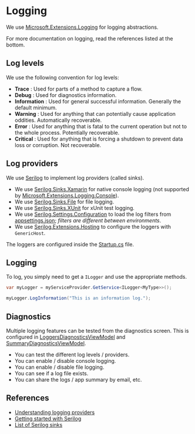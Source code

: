 ﻿# Logging

We use [Microsoft.Extensions.Logging](https://www.nuget.org/packages/Microsoft.Extensions.Logging) for logging abstractions.

For more documentation on logging, read the references listed at the bottom.

## Log levels

We use the following convention for log levels:

  - **Trace** : Used for parts of a method to capture a flow.
  - **Debug** : Used for diagnostics information.
  - **Information** : Used for general successful information. Generally the default minimum.
  - **Warning** : Used for anything that can potentially cause application oddities. Automatically recoverable.
  - **Error** : Used for anything that is fatal to the current operation but not to the whole process. Potentially recoverable.
  - **Critical** : Used for anything that is forcing a shutdown to prevent data loss or corruption. Not recoverable.

## Log providers

We use [Serilog](https://www.nuget.org/packages/Serilog/) to implement log providers (called sinks).
  - We use [Serilog.Sinks.Xamarin](https://www.nuget.org/packages/Serilog.Sinks.Xamarin/) for native console logging (not supported by [Microsoft.Extensions.Logging.Console](https://www.nuget.org/packages/Microsoft.Extensions.Logging.Console/)).
  - We use [Serilog.Sinks.File](https://www.nuget.org/packages/Serilog.Sinks.File) for file logging.
  - We use [Serilog.Sinks.XUnit](https://www.nuget.org/packages/Serilog.Sinks.XUnit) for xUnit test logging.
  - We use [Serilog.Settings.Configuration](https://www.nuget.org/packages/Serilog.Settings.Configuration) to load the log filters from [appsettings.json](../src/app/ApplicationTemplate.Shared/appsettings.json); _filters are different between environments_.
  - We use [Serilog.Extensions.Hosting](https://www.nuget.org/packages/Serilog.Extensions.Hosting/) to configure the loggers with `GenericHost`.

The loggers are configured inside the [Startup.cs](../src/app/ApplicationTemplate.Shared/Startup.cs) file.

## Logging

To log, you simply need to get a `ILogger` and use the appropriate methods.

```csharp
var myLogger = myServiceProvider.GetService<ILogger<MyType>>();

myLogger.LogInformation("This is an information log.");
```

## Diagnostics

Multiple logging features can be tested from the diagnostics screen. This is configured in [LoggersDiagnosticsViewModel](../src/app/ApplicationTemplate.Shared/Presentation/Diagnostics/LoggersDiagnosticsViewModel.cs) and [SummaryDiagnosticsViewModel](../src/app/ApplicationTemplate.Shared/Presentation/Diagnostics/SummaryDiagnosticsViewModel.cs).

- You can test the different log levels / providers. 
- You can enable / disable console logging.
- You can enable / disable file logging.
- You can see if a log file exists.
- You can share the logs / app summary by email, etc.

## References
- [Understanding logging providers](https://docs.microsoft.com/en-us/aspnet/core/fundamentals/logging/?view=aspnetcore-3.0)
- [Getting started with Serilog](https://github.com/serilog/serilog/wiki/Getting-Started)
- [List of Serilog sinks](https://github.com/serilog/serilog/wiki/Provided-Sinks)

